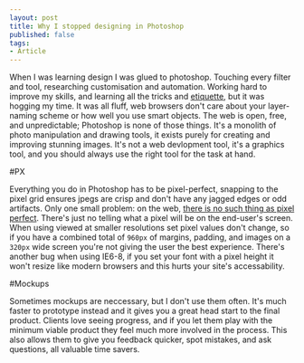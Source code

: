 ```yaml
---
layout: post
title: Why I stopped designing in Photoshop
published: false
tags:
- Article
---
```


When I was learning design I was glued to photoshop. 
Touching every filter and tool, researching customisation and automation.
Working hard to improve my skills, and learning all the tricks and [etiquette](photoshopetiquette.com), but it was hogging my time.
It was all fluff, web browsers don't care about your layer-naming scheme or how well you use smart objects.
The web is open, free, and unpredictable; Photoshop is none of those things.
It's a monolith of photo manipulation and drawing tools, it exists purely for creating and improving stunning images.
It's not a web devlopment tool, it's a graphics tool, and you should always use the right tool for the task at hand.

#PX

Everything you do in Photoshop has to be pixel-perfect, snapping to the pixel grid ensures jpegs are crisp and don't have any jagged edges or odd artifacts. 
Only one small problem: on the web, [there is no such thing as pixel perfect](/2012/07/there-is-no-such-thing-as-pixel-perfect.html). 
There's just no telling what a pixel will be on the end-user's screen. 
When using viewed at smaller resolutions set pixel values don't change, so if you have a combined total of `960px` of margins, padding, and images on a `320px` wide screen you're not giving the user the best experience.
There's another bug when using IE6-8, if you set your font with a pixel height it won't resize like modern browsers and this hurts your site's accessability.

#Mockups

Sometimes mockups are neccessary, but I don't use them often. 
It's much faster to prototype instead and it gives you a great head start to the final product. 
Clients love seeing progress, and if you let them play with the minimum viable product they feel much more involved in the process. 
This also allows them to give you feedback quicker, spot mistakes, and ask questions, all valuable time savers. 
